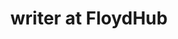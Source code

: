 ---
name: "Lacey Jaye"
image: "uploads/Author_KymByrnes.jpg"
title: "writer at FloydHub"
address: "San Francisco, CA"
twitterName: "cannabiswithkym"
fbName: "Cannabis-with-KymB-158958404674460"
igName: "cannabiswithkymb"
---